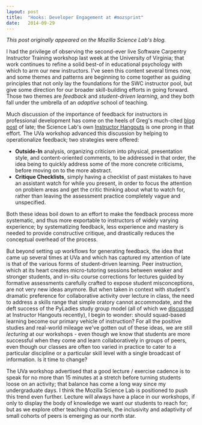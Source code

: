```yaml
---
layout: post
title:  "Hooks: Developer Engagement at #mozsprint"
date:   2014-09-29
---
```


*This post originally appeared on the Mozilla Science Lab's blog.*

I had the privilege of observing the second-ever live Software Carpentry Instructor Training workshop last week at the University of Virginia; that work continues to refine a solid best-of in educational psychology with which to arm our new instructors. I've seen this content several times now, and some themes and patterns are beginning to come together as guiding principles that not only lay the foundations for the SWC instructor pool, but give some direction for our broader skill-building efforts in going forward. Those two themes are <em>feedback</em> and <em>student-driven learning</em>, and they both fall under the umbrella of an <em>adaptive</em> school of teaching.

Much discussion of the importance of feedback for instructors in professional development has come on the heels of Greg's much-cited <a title="buildingTeachers" href="http://software-carpentry.org/blog/2014/09/building-better-teachers.html" target="_blank">blog post</a> of late; the Science Lab's own <a title="instructorHangouts" href="http://wp.mozillascience.org/instructor-hangouts-sept-26/" target="_blank">Instructor Hangouts</a> is one prong in that effort. The UVa workshop advanced this discussion by helping to operationalize feedback; two strategies were offered:
<ul>
    <li><strong>Outside-In</strong> analysis, organizing criticism into physical, presentation style, and content-oriented comments, to be addressed in that order, the idea being to quickly address some of the more concrete criticisms, before moving on to the more abstract.</li>
    <li><strong>Critique Checklists</strong>, simply having a checklist of past mistakes to have an assistant watch for while you present, in order to focus the attention on problem areas and get the critic thinking about what to watch for, rather than leaving the assessment practice completely vague and unspecified.</li>
</ul>
Both these ideas boil down to an effort to make the feedback process more systematic, and thus more exportable to instructors of widely varying experience; by systematizing feedback, less experience and mastery is needed to provide constructive critique, and drastically reduces the conceptual overhead of the process.

But beyond setting up workflows for generating feedback, the idea that came up several times at UVa and which has captured my attention of late is that of the various forms of student-driven learning. Peer instruction, which at its heart creates micro-tutoring sessions between weaker and stronger students, and in-situ course corrections for lectures guided by formative assessments carefully crafted to expose student misconceptions, are not very new ideas anymore. But when taken in context with student's dramatic preference for collaborative activity over lecture in class, the need to address a skills range that simple oratory cannot accommodate, and the deft success of the PyLadies study group model (all of which we <a title="squadLearning" href="http://wp.mozillascience.org/instructor-hangouts-roundtable-pt-1-squad-based-learning/" target="_blank">discussed</a> at Instructor Hangouts recently), I begin to wonder: should squad-based learning become our primary vehicle of instruction? For all the positive studies and real-world mileage we've gotten out of these ideas, we are still <em>lecturing</em> at our workshops - even though we know that students are more successful when they come and learn collaboratively in groups of peers, even though our classes are often too varied in practice to cater to a particular discipline or a particular skill level with a single broadcast of information. Is it time to change?

The UVa workshop advertised that a good lecture / exercise cadence is to speak for no more than 15 minutes at a stretch before turning students loose on an activity; that balance has come a long way since my undergraduate days. I think the Mozilla Science Lab is positioned to push this trend even further. Lecture will always have a place in our workshops, if only to display the body of knowledge we want our students to reach for; but as we explore other teaching channels, the inclusivity and adaptivity of small cohorts of peers is emerging as our north star.